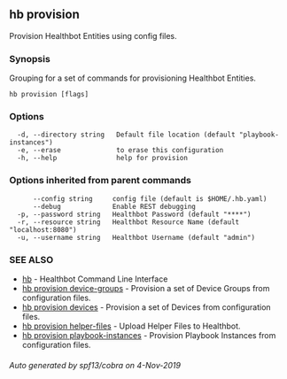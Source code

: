 ## hb provision

Provision Healthbot Entities using config files.

### Synopsis

Grouping for a set of commands for provisioning Healthbot Entities.

```
hb provision [flags]
```

### Options

```
  -d, --directory string   Default file location (default "playbook-instances")
  -e, --erase              to erase this configuration
  -h, --help               help for provision
```

### Options inherited from parent commands

```
      --config string     config file (default is $HOME/.hb.yaml)
      --debug             Enable REST debugging
  -p, --password string   Healthbot Password (default "****")
  -r, --resource string   Healthbot Resource Name (default "localhost:8080")
  -u, --username string   Healthbot Username (default "admin")
```

### SEE ALSO

* [hb](hb.md)	 - Healthbot Command Line Interface
* [hb provision device-groups](hb_provision_device-groups.md)	 - Provision a set of Device Groups from configuration files.
* [hb provision devices](hb_provision_devices.md)	 - Provision a set of Devices from configuration files.
* [hb provision helper-files](hb_provision_helper-files.md)	 - Upload Helper Files to Healthbot.
* [hb provision playbook-instances](hb_provision_playbook-instances.md)	 - Provision Playbook Instances from configuration files.

###### Auto generated by spf13/cobra on 4-Nov-2019
